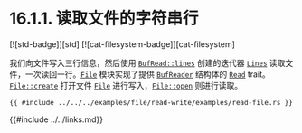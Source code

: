 # 16.1.1. 读取文件的字符串行

[![std-badge]][std] [![cat-filesystem-badge]][cat-filesystem]

我们向文件写入三行信息，然后使用 [`BufRead::lines`] 创建的迭代器 [`Lines`] 读取文件，一次读回一行。[`File`] 模块实现了提供 [`BufReader`] 结构体的 [`Read`] trait。[`File::create`] 打开文件 [`File`] 进行写入，[`File::open`] 则进行读取。

```rust,edition2018
{{ #include ../../../examples/file/read-write/examples/read-file.rs }}
```

[`BufRead::lines`]: https://doc.rust-lang.org/std/io/trait.BufRead.html#method.lines
[`BufRead`]: https://doc.rust-lang.org/std/io/trait.BufRead.html
[`BufReader`]: https://doc.rust-lang.org/std/io/struct.BufReader.html
[`File::create`]: https://doc.rust-lang.org/std/fs/struct.File.html#method.create
[`File::open`]: https://doc.rust-lang.org/std/fs/struct.File.html#method.open
[`File`]: https://doc.rust-lang.org/std/fs/struct.File.html
[`Lines`]: https://doc.rust-lang.org/std/io/struct.Lines.html
[`Read`]: https://doc.rust-lang.org/std/io/trait.Read.html

{{#include ../../links.md}}
